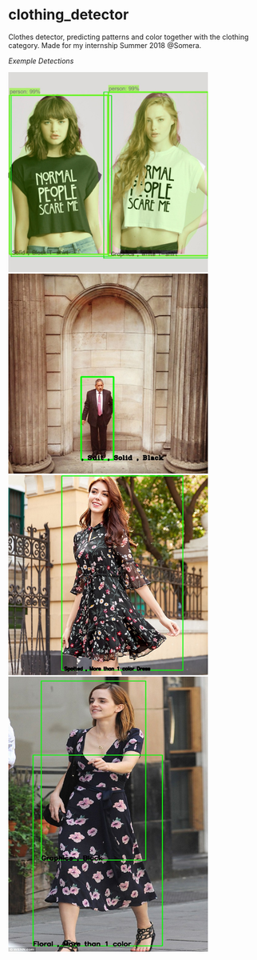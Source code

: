 # clothing_detector
Clothes detector, predicting patterns and color together with the clothing category. Made for my internship Summer 2018 @Somera. 

*Exemple Detections*

<img src="test_images/img_output4.jpg" width="400" height="400">

<img src="/test_images/image7.jpg" width="400" height="400">

<img src="/test_images/image_dress.jpg" width="400" height="400">

<img src="/test_images/image_dress2.jpg" width="400" height="550">
